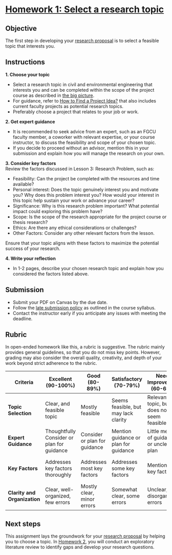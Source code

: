 # [Homework 1: Select a research topic](https://aselshall.github.io/rm/hw/hw1)

## Objective
The first step in developing your [research proposal](https://aselshall.github.io/rm/hw/proposal-hw) is to select a feasible topic that interests you.

## Instructions

**1. Choose your topic**
- Select a research topic in civil and environmental engineering that interests you and can be completed within the scope of the project course as described in [the big picture](https://aselshall.github.io/rm/hw/big-picture).
- For guidance, refer to [How to Find a Project Idea?](https://aselshall.github.io/rm/hw/topics) that also includes current faculty projects as potential research topics.
- Preferably choose a project that relates to your job or work.
  
**2. Get expert guidance**
- It is recommended to seek advice from an expert, such as an FGCU faculty member, a coworker with relevant expertise, or your course instructor, to discuss the feasibility and scope of your chosen topic.
- If you decide to proceed without an advisor, mention this in your submission and explain how you will manage the research on your own.
  
**3. Consider key factors**    
Review the factors discussed in Lesson 3: Research Problem, such as:
- Feasibility: Can the project be completed with the resources and time available?
- Personal interest: Does the topic genuinely interest you and motivate you? Why does this problem interest you? How would your interest in this topic help sustain your work or advance your career? 
- Significance: Why is this research problem important? What potential impact could exploring this problem have? 
- Scope: Is the scope of the research appropriate for the project course or thesis research?
- Ethics: Are there any ethical considerations or challenges?
- Other Factors: Consider any other relevant factors from the lesson.  

Ensure that your topic aligns with these factors to maximize the potential success of your research.

**4. Write your reflection**
- In 1-2 pages, describe your chosen research topic and explain how you considered the factors listed above.

## Submission
- Submit your PDF on Canvas by the due date.
- Follow the [late submission policy](https://aselshall.github.io/rm#late-assignment-and-report-policy) as outlined in the course syllabus.
- Contact the instructor early if you anticipate any issues with meeting the deadline.

## Rubric
In open-ended homework like this, a rubric is suggestive. The rubric mainly provides general guidelines, so that you do not miss key points. However, grading may also consider the overall quality, creativity, and depth of your work beyond strict adherence to the rubric.

| **Criteria**                     | **Excellent (90-100%)**               | **Good (80-89%)**              | **Satisfactory (70-79%)**       | **Needs Improvement (60-69%)**  | **Poor (<60%)**                | **Weight** |
|----------------------------------|---------------------------------------|--------------------------------|---------------------------------|---------------------------------|--------------------------------|------------|
| **Topic Selection**              | Clear, and feasible topic  | Mostly feasible  | Seems feasible, but may lack clarity | Relevant topic, but does not seem feasible    | Irrelevant or not feasible    | 30%       |
| **Expert Guidance**              | Thoughtfully Consider or plan for guidance |  Consider or plan for guidance      | Mention guidance or plan for guidance    | Little mention of guidance, or unclear plan   | No mention or plan            | 30%       |
| **Key Factors**                  | Addresses key factors thoroughly     | Addresses most key factors    | Addresses some key factors     | Mentions few key factors       | Does not address key factors  | 30%       |
| **Clarity and Organization**     | Clear, well-organized, few errors    | Mostly clear, minor errors    | Somewhat clear, some errors    | Unclear, disorganized, errors  | Very unclear, many errors     | 10%       |

## Next steps
This assignment lays the groundwork for your [research proposal](https://aselshall.github.io/rm/hw/proposal-hw) by helping you to choose a topic.  In [Homework 2](https://aselshall.github.io/rm/hw/hw2), you will conduct an exploratory literature review to identify gaps and develop your research questions.
